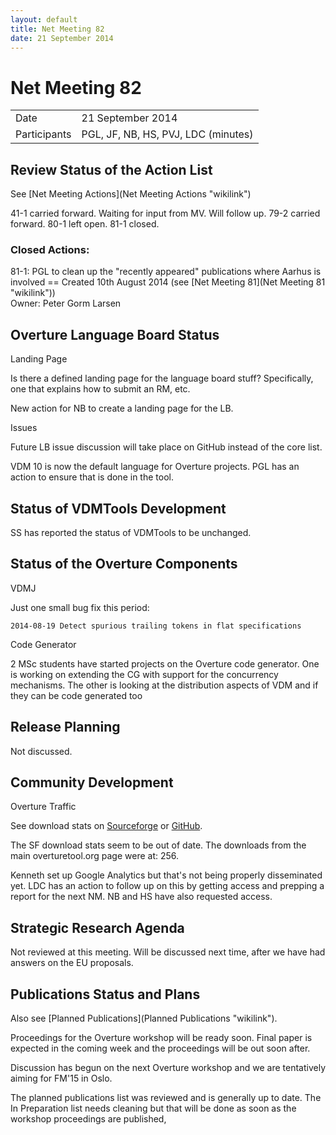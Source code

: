 ```yaml
---
layout: default
title: Net Meeting 82
date: 21 September 2014
---
```



# Net Meeting 82

|||
|---|---|
| Date | 21 September 2014 |
| Participants | PGL, JF, NB, HS, PVJ,  LDC (minutes) |

Review Status of the Action List
--------------------------------

See [Net Meeting Actions](Net Meeting Actions "wikilink")

41-1 carried forward. Waiting for input from MV. Will follow up. 79-2
carried forward. 80-1 left open. 81-1 closed.

### Closed Actions:

81-1: PGL to clean up the "recently appeared" publications where Aarhus
is involved == Created 10th August 2014 (see [Net Meeting
81](Net Meeting 81 "wikilink"))\
Owner: Peter Gorm Larsen

Overture Language Board Status
------------------------------

Landing Page

Is there a defined landing page for the language board stuff?
Specifically, one that explains how to submit an RM, etc.

New action for NB to create a landing page for the LB.

Issues

Future LB issue discussion will take place on GitHub instead of the core
list.

VDM 10 is now the default language for Overture projects. PGL has an
action to ensure that is done in the tool.

Status of VDMTools Development
------------------------------

SS has reported the status of VDMTools to be unchanged.

Status of the Overture Components
---------------------------------

VDMJ

Just one small bug fix this period:

`2014-08-19 Detect spurious trailing tokens in flat specifications`

Code Generator

2 MSc students have started projects on the Overture code generator. One
is working on extending the CG with support for the concurrency
mechanisms. The other is looking at the distribution aspects of VDM and
if they can be code generated too

Release Planning
----------------

Not discussed.

Community Development
---------------------

Overture Traffic

See download stats on
[Sourceforge](http://sourceforge.net/projects/overture/files/Overture_IDE/stats/timeline)
or [GitHub](http://overturetool.org/download/).

The SF download stats seem to be out of date. The downloads from the
main overturetool.org page were at: 256.

Kenneth set up Google Analytics but that's not being properly
disseminated yet. LDC has an action to follow up on this by getting
access and prepping a report for the next NM. NB and HS have also
requested access.

Strategic Research Agenda
-------------------------

Not reviewed at this meeting. Will be discussed next time, after we have
had answers on the EU proposals.

Publications Status and Plans
-----------------------------

Also see [Planned Publications](Planned Publications "wikilink").

Proceedings for the Overture workshop will be ready soon. Final paper is
expected in the coming week and the proceedings will be out soon after.

Discussion has begun on the next Overture workshop and we are
tentatively aiming for FM'15 in Oslo.

The planned publications list was reviewed and is generally up to date.
The In Preparation list needs cleaning but that will be done as soon as
the workshop proceedings are published,
